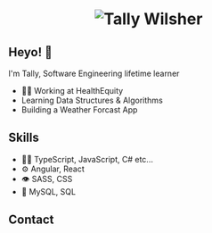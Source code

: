 <h1 align="center">
  <img src="https://raw.githubusercontent.com/tallywilsher/master/" alt="Tally Wilsher" />
</h1>

## Heyo! 👋
I'm Tally, Software Engineering lifetime learner

- 👨‍💻 Working at HealthEquity
- Learning Data Structures & Algorithms
- Building a Weather Forcast App

## Skills
- 👨‍💻 TypeScript, JavaScript, C# etc...
- ⚙️ Angular, React
- 👁️ SASS, CSS
- 💽 MySQL, SQL

## Contact


<!--
**TallyWilsher/TallyWilsher** is a ✨ _special_ ✨ repository because its `README.md` (this file) appears on your GitHub profile.

Here are some ideas to get you started:

- 🔭 I’m currently working on ...
- 🌱 I’m currently learning ...
- 👯 I’m looking to collaborate on ...
- 🤔 I’m looking for help with ...
- 💬 Ask me about ...
- 📫 How to reach me: ...
- 😄 Pronouns: ...
- ⚡ Fun fact: ...
-->
